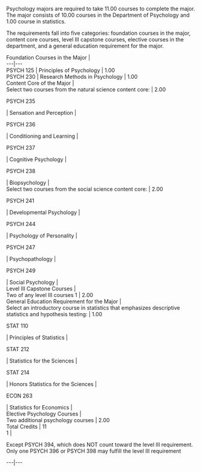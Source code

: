 Psychology majors are required to take 11.00 courses to complete the major.
The major consists of 10.00 courses in the Department of Psychology and 1.00
course in statistics.

The requirements fall into five categories: foundation courses in the major,
content core courses, level III capstone courses, elective courses in the
department, and a general education requirement for the major.

Foundation Courses in the Major  |  
---|---  
PSYCH 125  |  Principles of Psychology  |  1.00  
PSYCH 230  |  Research Methods in Psychology  |  1.00  
Content Core of the Major  |  
Select two courses from the natural science content core:  |  2.00  
  
PSYCH 235

|  Sensation and Perception  |  
  
PSYCH 236

|  Conditioning and Learning  |  
  
PSYCH 237

|  Cognitive Psychology  |  
  
PSYCH 238

|  Biopsychology  |  
Select two courses from the social science content core:  |  2.00  
  
PSYCH 241

|  Developmental Psychology  |  
  
PSYCH 244

|  Psychology of Personality  |  
  
PSYCH 247

|  Psychopathology  |  
  
PSYCH 249

|  Social Psychology  |  
Level III Capstone Courses  |  
Two of any level III courses  1  |  2.00  
General Education Requirement for the Major  |  
Select an introductory course in statistics that emphasizes descriptive
statistics and hypothesis testing:  |  1.00  
  
STAT 110

|  Principles of Statistics  |  
  
STAT 212

|  Statistics for the Sciences  |  
  
STAT 214

|  Honors Statistics for the Sciences  |  
  
ECON 263

|  Statistics for Economics  |  
Elective Psychology Courses  |  
Two additional psychology courses  |  2.00  
Total Credits  |  11  
1  |

Except PSYCH 394, which does NOT count toward the level III requirement. Only
one PSYCH 396 or PSYCH 398 may fulfill the level III requirement  
  
---|---

